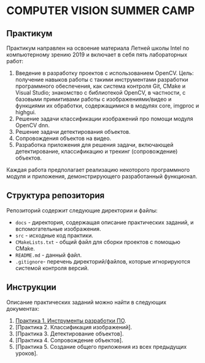 # COMPUTER VISION SUMMER CAMP

## Практикум

Практикум направлен на освоение материала Летней школы Intel по компьютерному зрению 2019 и включает в себя пять лабораторных работ:

1. Введение в разработку проектов с использованием OpenCV. Цель: получение навыков работы с такими инструментами разработки программного обеспечения, как система контроля Git, CMake и Visual Studio; знакомство с библиотекой OpenCV, в частности, с базовыми примитивами работы с изображениями/видео и функциями их обработки, содержащимися в модулях core, imgproc и highgui. 
1. Решение задачи классификации изображений про помощи модуля OpenCV dnn.
1. Решение задачи детектирования объектов.
1. Сопровождения объектов на видео.
1. Разработка приложения для решения задачи, включающей детектирование, классификацию и трекинг (сопровождение) объектов. 

Каждая работа предполагает реализацию некоторого программного модуля и приложения, демонстрирующего разработанный функционал.

## Структура репозитория

Репозиторий содержит следующие директории и файлы:

  - `docs` - директория, содержащая описание практических заданий, и вспомогательные изображения.
  - `src` - исходные код практики.
  - `CMakeLists.txt` - общий файл для сборки проектов с помощью CMake.
  - `README.md` - данный файл.
  - `.gitignore`- перечень директорий/файлов, которые игнорируются системой контроля версий.
  
## Инструкции

Описание практических заданий можно найти в следующих документах:

  1. [Практика 1. Инструменты разработки ПО](docs/README_1.md).
  1. [Практика 2. Классификация изображений].
  1. [Практика 3. Детектирование объектов].
  1. [Практика 4. Сопровождение объектов].
  1. [Практика 5. Создание общего приложения из всех предыдущих уроков].
